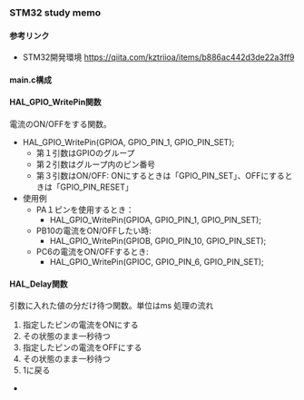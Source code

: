 ### STM32 study memo
#### 参考リンク
* STM32開発環境
https://qiita.com/kztriioa/items/b886ac442d3de22a3ff9



#### main.c構成


#### HAL_GPIO_WritePin関数
電流のON/OFFをする関数。
* HAL_GPIO_WritePin(GPIOA, GPIO_PIN_1, GPIO_PIN_SET);
  * 第１引数はGPIOのグループ
  * 第２引数はグループ内のピン番号
  * 第３引数はON/OFF: ONにするときは「GPIO_PIN_SET」、OFFにするときは「GPIO_PIN_RESET」
* 使用例
  * PA１ピンを使用するとき：
    * HAL_GPIO_WritePin(GPIOA, GPIO_PIN_1, GPIO_PIN_SET);
  * PB10の電流をON/OFFしたい時:
    *  HAL_GPIO_WritePin(GPIOB, GPIO_PIN_10, GPIO_PIN_SET);
  * PC6の電流をON/OFFするとき: 
    * HAL_GPIO_WritePin(GPIOC, GPIO_PIN_6, GPIO_PIN_SET);

#### HAL_Delay関数
引数に入れた値の分だけ待つ関数。単位はms
処理の流れ
1. 指定したピンの電流をONにする
2. その状態のまま一秒待つ
3. 指定したピンの電流をOFFにする
4. その状態のまま一秒待つ
5. 1に戻る

* 